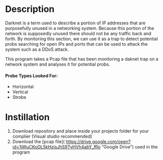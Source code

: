 # Description
Darknet is a term used to describe a portion of IP addresses that are purposefully unused in a networking system. Because this portion of the network is supposedly unused there should not be any traffic back and forth. By monitoring this section, we can use it as a trap to detect potential probs searching for open IPs and ports that can be used to attack the system such as a DDoS attack. 

This program takes a Pcap file that has been monitoring a daknet trap on a network system and analyses it for potential probs.

#### Probe Types Looked For:
- Horizontal
- Vertical
- Strobe

# Instillation
1.	Download repository and place inside your projects folder for your complier (Visual studio recommended)
2.	Download the [pcap file]( https://drive.google.com/open?id=1jWuCKoDL5kHzjsJhS9TyHVh4abY_fflo “Google Drive”) used in the program

